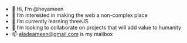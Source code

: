 - 👋 Hi, I’m @heyameen
- 👀 I’m interested in making the web a non-complex place
- 🌱 I’m currently learning threeJS
- 💞️ I’m looking to collaborate on projects that will add value to humanity
- 📫 aladeameen@gmail.com is my mailbox

<!---
heyameen/heyameen is a ✨ special ✨ repository because its `README.md` (this file) appears on your GitHub profile.
You can click the Preview link to take a look at your changes.
--->
